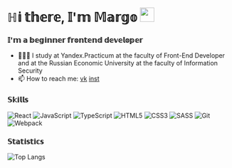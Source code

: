 <h1>ℍ𝕚 𝕥𝕙𝕖𝕣𝕖, 𝕀'𝕞 𝕄𝕒𝕣𝕘𝕠
<img src="https://github.com/blackcater/blackcater/raw/main/images/Hi.gif" height="32"/></h1>
<h3>𝕀'𝕞 𝕒 𝕓𝕖𝕘𝕚𝕟𝕟𝕖𝕣 𝕗𝕣𝕠𝕟𝕥𝕖𝕟𝕕 𝕕𝕖𝕧𝕖𝕝𝕠𝕡𝕖𝕣</h3>


- 👨🏻‍🎓 I study at Yandex.Practicum at the faculty of Front-End Developer and at the Russian Economic University at the faculty of Information Security 
- 📫 How to reach me: [vk](https://vk.com/rita_rixter) [inst](https://www.instagram.com/rita_rixter/)

<h3>𝕊𝕜𝕚𝕝𝕝𝕤</h3>
  
![React](https://img.shields.io/badge/react-%2320232a.svg?style=for-the-badge&logo=react&logoColor=%2361DAFB)
![JavaScript](https://img.shields.io/badge/javascript-%23323330.svg?style=for-the-badge&logo=javascript&logoColor=%23F7DF1E)
![TypeScript](https://img.shields.io/badge/typescript-%23007ACC.svg?style=for-the-badge&logo=typescript&logoColor=white)
![HTML5](https://img.shields.io/badge/html5-%23E34F26.svg?style=for-the-badge&logo=html5&logoColor=white)
![CSS3](https://img.shields.io/badge/css3-%231572B6.svg?style=for-the-badge&logo=css3&logoColor=white)
![SASS](https://img.shields.io/badge/SASS-hotpink.svg?style=for-the-badge&logo=SASS&logoColor=white)
![Git](https://img.shields.io/badge/git-%23F05033.svg?style=for-the-badge&logo=git&logoColor=white)
![Webpack](https://img.shields.io/badge/webpack-%238DD6F9.svg?style=for-the-badge&logo=webpack&logoColor=black)

 <h3>𝕊𝕥𝕒𝕥𝕚𝕤𝕥𝕚𝕔𝕤</h3>

![Top Langs](https://github-readme-stats.vercel.app/api/top-langs/?username=ritarixter&layout=compact&theme=dark)

